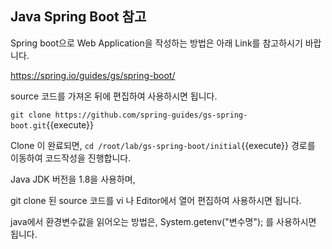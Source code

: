 ## Java Spring Boot 참고

Spring boot으로 Web Application을 작성하는 방법은 아래 Link를 참고하시기 바랍니다.

https://spring.io/guides/gs/spring-boot/

source 코드를 가져온 뒤에 편집하여 사용하시면 됩니다.

`git clone https://github.com/spring-guides/gs-spring-boot.git`{{execute}}

Clone 이 완료되면, `cd /root/lab/gs-spring-boot/initial`{{execute}} 경로를 이동하여 코드작성을 진행합니다.

Java JDK 버전을 1.8을 사용하며,

git clone 된 source 코드를 vi 나 Editor에서 열어 편집하여 사용하시면 됩니다.

java에서 환경변수값을 읽어오는 방법은, System.getenv("변수명"); 를 사용하시면 됩니다.
